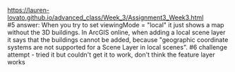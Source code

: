 https://lauren-lovato.github.io/advanced_class/Week_3/Assignment3_Week3.html  
#5 answer: When you try to set viewingMode = "local" it just shows a map without the 3D buildings. 
In ArcGIS online, when adding a local scene layer it says that the buildings cannot be added, because "geographic coordinate systems are not supported for a Scene Layer in local scenes". 
#6 challenge attempt - tried it but couldn't get it to work, don't think the feature layer works 

